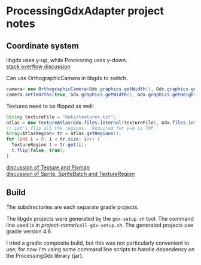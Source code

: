 # ProcessingGdxAdapter project notes



## Coordinate system

libgdx uses y-up, while Processing uses y-down.  
[stack overflow discussion](https://stackoverflow.com/questions/7708379/changing-the-coordinate-system-in-libgdx-java)  

Can use OrthographicCamera in libgdx to switch.

```java
camera= new OrthographicCamera(Gdx.graphics.getWidth(), Gdx.graphics.getHeight());
camera.setToOrtho(true, Gdx.graphics.getWidth(), Gdx.graphics.getHeight());
```

Textures need to be flipped as well:
```java
String textureFile = "data/textures.txt";  
atlas = new TextureAtlas(Gdx.files.internal(textureFile), Gdx.files.internal("data"));  
// Let's flip all the regions.  Required for y=0 is TOP
Array<AtlasRegion> tr = atlas.getRegions();      
for (int i = 0; i < tr.size; i++) {
  TextureRegion t = tr.get(i);
  t.flip(false, true);
}
```
[discussion of Texture and Pixmap](https://github.com/mattdesl/lwjgl-basics/wiki/libgdx-textures)  
[discussion of Sprite, SpriteBatch and TextureRegion](https://github.com/libgdx/libgdx/wiki/Spritebatch,-Textureregions,-and-Sprites)

## Build

The subdirectories are each separate gradle projects.

The libgdx projects were generated by the `gdx-setup.sh` tool.  The command
line used is in _project-name_/`call-gdx-setup.sh`.  The generated projects use
gradle version 4.6.

I tried a gradle composite build, but this was not particularly convenient to
use; for now I'm using some command line scripts to handle dependency on the
ProcessingGdx library (jar).

